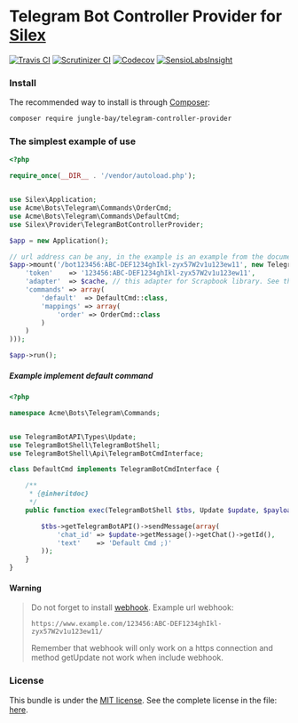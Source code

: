 # Telegram Bot Controller Provider for [Silex](https://silex.symfony.com/)

[![Travis CI](https://img.shields.io/travis/jungle-bay/telegram-bot-controller-provider.svg?style=flat)](https://travis-ci.org/jungle-bay/telegram-bot-controller-provider)
[![Scrutinizer CI](https://img.shields.io/scrutinizer/g/jungle-bay/telegram-bot-controller-provider.svg?style=flat)](https://scrutinizer-ci.com/g/jungle-bay/telegram-bot-controller-provider)
[![Codecov](https://img.shields.io/codecov/c/github/jungle-bay/telegram-bot-controller-provider.svg?style=flat)](https://codecov.io/gh/jungle-bay/telegram-bot-controller-provider)
[![SensioLabsInsight](https://img.shields.io/sensiolabs/i/46abe828-3d9f-4ef4-9663-aaa94d6239f4.svg?style=flat)](https://insight.sensiolabs.com/projects/46abe828-3d9f-4ef4-9663-aaa94d6239f4)

### Install

The recommended way to install is through [Composer](https://getcomposer.org):

```bash
composer require jungle-bay/telegram-controller-provider
```

### The simplest example of use

```php
<?php

require_once(__DIR__ . '/vendor/autoload.php');


use Silex\Application;
use Acme\Bots\Telegram\Commands\OrderCmd;
use Acme\Bots\Telegram\Commands\DefaultCmd;
use Silex\Provider\TelegramBotControllerProvider;

$app = new Application();

// url address can be any, in the example is an example from the documentation.
$app->mount('/bot123456:ABC-DEF1234ghIkl-zyx57W2v1u123ew11', new TelegramBotControllerProvider(array(
    'token'    => '123456:ABC-DEF1234ghIkl-zyx57W2v1u123ew11',
    'adapter'  => $cache, // this adapter for Scrapbook library. See the complete: https://github.com/matthiasmullie/scrapbook#adapters
    'commands' => array(
        'default'  => DefaultCmd::class,
        'mappings' => array(
            'order' => OrderCmd::class
        )
    )
)));

$app->run();
```

##### Example implement default command

```php
<?php

namespace Acme\Bots\Telegram\Commands;


use TelegramBotAPI\Types\Update;
use TelegramBotShell\TelegramBotShell;
use TelegramBotShell\Api\TelegramBotCmdInterface;

class DefaultCmd implements TelegramBotCmdInterface {

    /**
     * {@inheritdoc}
     */
    public function exec(TelegramBotShell $tbs, Update $update, $payload = null) {

        $tbs->getTelegramBotAPI()->sendMessage(array(
            'chat_id' => $update->getMessage()->getChat()->getId(),
            'text'    => 'Default Cmd ;)'
        ));
    }
}
```

#### Warning

> Do not forget to install [webhook](https://core.telegram.org/bots/api#setwebhook).
> Example url webhook:
>
> `https://www.example.com/123456:ABC-DEF1234ghIkl-zyx57W2v1u123ew11/`
>
> Remember that webhook will only work on a https connection and method getUpdate not work when include webhook.

### License

This bundle is under the [MIT license](http://opensource.org/licenses/MIT). See the complete license in the file: [here](https://github.com/jungle-bay/telegram-bot-controller-provider/blob/master/license.txt).
